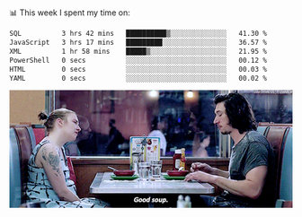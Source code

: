 📊 This week I spent my time on:
<!--START_SECTION:waka-->

```text
SQL          3 hrs 42 mins   ██████████▒░░░░░░░░░░░░░░   41.30 %
JavaScript   3 hrs 17 mins   █████████░░░░░░░░░░░░░░░░   36.57 %
XML          1 hr 58 mins    █████▒░░░░░░░░░░░░░░░░░░░   21.95 %
PowerShell   0 secs          ░░░░░░░░░░░░░░░░░░░░░░░░░   00.12 %
HTML         0 secs          ░░░░░░░░░░░░░░░░░░░░░░░░░   00.03 %
YAML         0 secs          ░░░░░░░░░░░░░░░░░░░░░░░░░   00.02 %
```

<!--END_SECTION:waka-->


![](goodSoup.gif)
